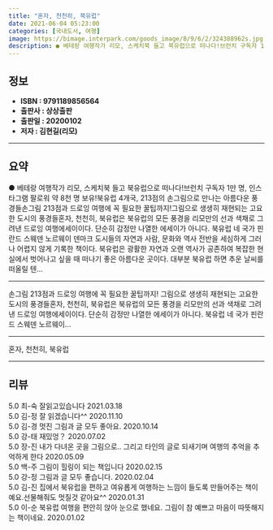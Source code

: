 ```yaml
---
title: "혼자, 천천히, 북유럽"
date: 2021-06-04 05:23:00
categories: [국내도서, 여행]
image: https://bimage.interpark.com/goods_image/8/9/6/2/324388962s.jpg
description: ● 베테랑 여행작가 리모, 스케치북 들고 북유럽으로 떠나다!브런치 구독자 1만 명, 인스타그램 팔로워 약 8천 명 보유!북유럽 4개국, 213점의 손그림으로 만나는 아름다운 풍경들손그림 213점과 드로잉 여행에 꼭 필요한 꿀팁까지!그림으로 생생히 재현되는 고요한 도시의 풍경들혼자, 천
---
```


## **정보**

- **ISBN : 9791189856564**
- **출판사 : 상상출판**
- **출판일 : 20200102**
- **저자 : 김현길(리모)**

------



## **요약**

●  베테랑 여행작가 리모, 스케치북 들고 북유럽으로 떠나다!브런치 구독자 1만 명, 인스타그램 팔로워 약 8천 명 보유!북유럽 4개국, 213점의 손그림으로 만나는 아름다운 풍경들손그림 213점과 드로잉 여행에 꼭 필요한 꿀팁까지!그림으로 생생히 재현되는 고요한 도시의 풍경들혼자, 천천히, 북유럽은 북유럽의 모든 풍경을 리모만의 선과 색채로 그려낸 드로잉 여행에세이이다. 단순히 감정만 나열한 에세이가 아니다. 북유럽 네 국가 핀란드 스웨덴 노르웨이 덴마크 도시들의 자연과 사람, 문화와 역사 전반을 세심하게 그러나 어렵지 않게 기록한 책이다. 북유럽은 광활한 자연과 오랜 역사가 공존하여 복잡한 현실에서 벗어나고 싶을 때 떠나기 좋은 아름다운 곳이다. 대부분 북유럽 하면 추운 날씨를 떠올릴 텐...

------

손그림 213점과 드로잉 여행에 꼭 필요한 꿀팁까지!
그림으로 생생히 재현되는 고요한 도시의 풍경들혼자, 천천히, 북유럽은 북유럽의 모든 풍경을 리모만의 선과 색채로 그려낸 드로잉 여행에세이이다. 단순히 감정만 나열한 에세이가 아니다. 북유럽 네 국가 핀란드 스웨덴 노르웨이... 

------


혼자, 천천히, 북유럽 

------


## **리뷰** 

5.0 최-숙 잘읽고있습니다 2021.03.18 <br/>5.0 김-정 잘 읽겠습니다^^ 2020.11.10 <br/>5.0 김-경 멋진 그림과 글 모두 좋아요. 2020.10.14 <br/>5.0 강-태 재밌엉？ 2020.07.02 <br/>5.0 장-진 내가 다녀온 곳을 그림으로.. 그리고 타인의 글로 되새기며 여행의 추억을  추억하게 한다 2020.05.09 <br/>5.0 백-주 그림이 힐링이 되는 책입니다 2020.02.15 <br/>5.0 강-정 그림과 글 모두 좋습니다. 2020.02.04 <br/>5.0 김-진 집에서 북유럽을 편하고 여유롭게 여행하는 느낌이 들도록 만들어주는 책이예요.선물해줘도 멋질것 같아요^^ 2020.01.31 <br/>5.0 이-순 북유럽 여행을 편안히 앉아 눈으로 했네요.
그림이 참 예쁘고 마음이 따뜻해지는 책이네요. 2020.01.02 <br/>